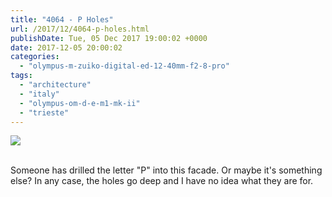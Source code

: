 ```yaml
---
title: "4064 - P Holes"
url: /2017/12/4064-p-holes.html
publishDate: Tue, 05 Dec 2017 19:00:02 +0000
date: 2017-12-05 20:00:02
categories: 
  - "olympus-m-zuiko-digital-ed-12-40mm-f2-8-pro"
tags: 
  - "architecture"
  - "italy"
  - "olympus-om-d-e-m1-mk-ii"
  - "trieste"
---
```

<div class="container">
<div class="center"><a target="_blank" href="https://d25zfm9zpd7gm5.cloudfront.net/1200x1200/2017/20170525_171643_lr.jpg"><img class="webfeedsFeaturedVisual" src="https://d25zfm9zpd7gm5.cloudfront.net/0600x0600/2017/20170525_171643_lr.jpg" /></a></div>
</div>
<br />

Someone has drilled the letter "P" into this facade. Or maybe it's something else? In any case, the holes go deep and I have no idea what they are for.
